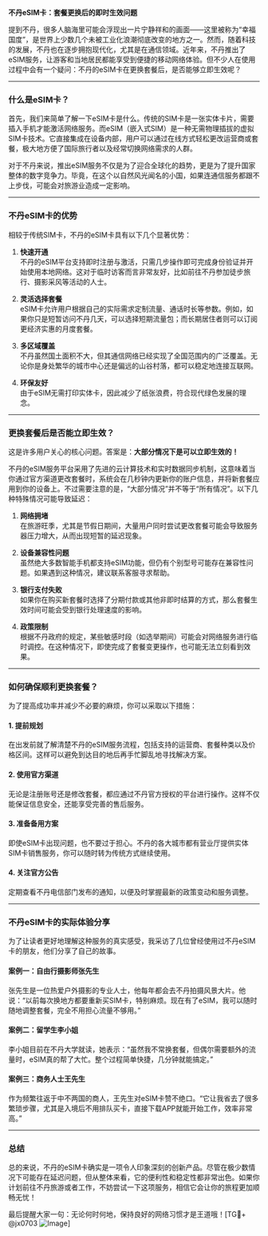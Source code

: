 **不丹eSIM卡：套餐更换后的即时生效问题**

提到不丹，很多人脑海里可能会浮现出一片宁静祥和的画面——这里被称为“幸福国度”，是世界上少数几个未被工业化浪潮彻底改变的地方之一。然而，随着科技的发展，不丹也在逐步拥抱现代化，尤其是在通信领域。近年来，不丹推出了eSIM服务，让游客和当地居民都能享受到便捷的移动网络体验。但不少人在使用过程中会有一个疑问：不丹的eSIM卡在更换套餐后，是否能够立即生效呢？

---

### **什么是eSIM卡？**

首先，我们来简单了解一下eSIM卡是什么。传统的SIM卡是一张实体卡片，需要插入手机才能激活网络服务。而eSIM（嵌入式SIM）是一种无需物理插拔的虚拟SIM卡技术。它直接集成在设备内部，用户可以通过在线方式轻松更改运营商或套餐，极大地方便了国际旅行者以及经常切换网络需求的人群。

对于不丹来说，推出eSIM服务不仅是为了迎合全球化的趋势，更是为了提升国家整体的数字竞争力。毕竟，在这个以自然风光闻名的小国，如果连通信服务都跟不上步伐，可能会对旅游业造成一定影响。

---

### **不丹eSIM卡的优势**

相较于传统SIM卡，不丹的eSIM卡具有以下几个显著优势：

1. **快速开通**  
   不丹的eSIM平台支持即时注册与激活，只需几步操作即可完成身份验证并开始使用本地网络。这对于临时访客而言非常友好，比如前往不丹参加徒步旅行、摄影采风等活动的人士。

2. **灵活选择套餐**  
   eSIM卡允许用户根据自己的实际需求定制流量、通话时长等参数。例如，如果你只是短暂访问不丹几天，可以选择短期流量包；而长期居住者则可以订阅更经济实惠的月度套餐。

3. **多区域覆盖**  
   不丹虽然国土面积不大，但其通信网络已经实现了全国范围内的广泛覆盖。无论你是身处繁华的城市中心还是偏远的山谷村落，都可以稳定地连接互联网。

4. **环保友好**  
   由于eSIM无需打印实体卡，因此减少了纸张浪费，符合现代绿色发展的理念。

---

### **更换套餐后是否能立即生效？**

这是许多用户关心的核心问题。答案是：**大部分情况下是可以立即生效的！**

不丹的eSIM服务平台采用了先进的云计算技术和实时数据同步机制，这意味着当你通过官方渠道更改套餐时，系统会在几秒钟内更新你的账户信息，并将新套餐应用到你的设备上。不过需要注意的是，“大部分情况”并不等于“所有情况”。以下几种特殊情况可能导致延迟：

1. **网络拥堵**  
   在旅游旺季，尤其是节假日期间，大量用户同时尝试更改套餐可能会导致服务器压力增大，从而出现短暂的延迟现象。

2. **设备兼容性问题**  
   虽然绝大多数智能手机都支持eSIM功能，但仍有个别型号可能存在兼容性问题。如果遇到这种情况，建议联系客服寻求帮助。

3. **银行支付失败**  
   如果你在购买新套餐时选择了分期付款或其他非即时结算的方式，那么套餐生效时间可能会受到银行处理速度的影响。

4. **政策限制**  
   根据不丹政府的规定，某些敏感时段（如选举期间）可能会对网络服务进行临时调控。在这种情况下，即使完成了套餐变更操作，也可能无法立刻看到效果。

---

### **如何确保顺利更换套餐？**

为了提高成功率并减少不必要的麻烦，你可以采取以下措施：

#### **1. 提前规划**
在出发前就了解清楚不丹的eSIM服务流程，包括支持的运营商、套餐种类以及价格区间。这样可以避免到达目的地后再手忙脚乱地寻找解决方案。

#### **2. 使用官方渠道**
无论是注册账号还是修改套餐，都应通过不丹官方授权的平台进行操作。这样不仅能保证信息安全，还能享受完善的售后服务。

#### **3. 准备备用方案**
即使eSIM卡出现问题，也不要过于担心。不丹的各大城市都有营业厅提供实体SIM卡销售服务，你可以随时转为传统方式继续使用。

#### **4. 关注官方公告**
定期查看不丹电信部门发布的通知，以便及时掌握最新的政策变动和服务调整。

---

### **不丹eSIM卡的实际体验分享**

为了让读者更好地理解这种服务的真实感受，我采访了几位曾经使用过不丹eSIM卡的朋友，他们分享了自己的故事。

#### **案例一：自由行摄影师张先生**
张先生是一位热爱户外摄影的专业人士，他每年都会去不丹拍摄风景大片。他说：“以前每次换地方都要重新买SIM卡，特别麻烦。现在有了eSIM，我可以随时随地调整套餐，完全不用担心流量不够用。”

#### **案例二：留学生李小姐**
李小姐目前在不丹大学就读，她表示：“虽然我不常换套餐，但偶尔需要额外的流量时，eSIM真的帮了大忙。整个过程简单快捷，几分钟就能搞定。”

#### **案例三：商务人士王先生**
作为频繁往返于中不两国的商人，王先生对eSIM卡赞不绝口。“它让我省去了很多繁琐步骤，尤其是入境后不用排队买卡，直接下载APP就能开始工作，效率非常高。”

---

### **总结**

总的来说，不丹的eSIM卡确实是一项令人印象深刻的创新产品。尽管在极少数情况下可能存在延迟问题，但从整体来看，它的便利性和稳定性都非常出色。如果你计划前往不丹旅游或者工作，不妨尝试一下这项服务，相信它会让你的旅程更加顺畅无忧！

最后提醒大家一句：无论何时何地，保持良好的网络习惯才是王道哦！[TG💪+ @jx0703 ![Image](https://github.com/user-attachments/assets/dbca1d08-cadb-493c-b0ec-ad6f7a83f270)]